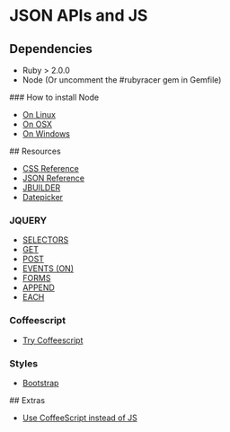 # JSON APIs and JS

## Dependencies

* Ruby > 2.0.0
* Node (Or uncomment the #rubyracer gem in Gemfile)

### How to install Node

* [On Linux](https://github.com/joyent/node/wiki/Installing-Node.js-via-package-manager#ubuntu-mint-elementary-os)
* [On OSX](https://github.com/joyent/node/wiki/Installing-Node.js-via-package-manager#osx)
* [On Windows](https://github.com/joyent/node/wiki/Installing-Node.js-via-package-manager#windows)

## Resources 

* [CSS Reference](http://www.w3schools.com/cssref/css_selectors.asp)
* [JSON Reference](http://jsonapi.org/format/)
* [JBUILDER](https://github.com/rails/jbuilder)
* [Datepicker](http://www.eyecon.ro/bootstrap-datepicker/)

### JQUERY

* [SELECTORS](http://api.jquery.com/category/selectors/)
* [GET](https://api.jquery.com/jQuery.get/)
* [POST](https://api.jquery.com/jQuery.post/)
* [EVENTS (ON)](http://api.jquery.com/on/)
* [FORMS](http://api.jquery.com/category/forms/)
* [APPEND](https://api.jquery.com/append/)
* [EACH](https://api.jquery.com/each/)

### Coffeescript

* [Try Coffeescript](http://coffeescript.org/)

### Styles

* [Bootstrap](http://getbootstrap.com/getting-started/)

## Extras

* [Use CoffeeScript instead of JS](http://coffeescript.org/)